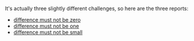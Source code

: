 It's actually three slightly different challenges, so here are the three reports:

- [difference must not be zero](/pbt-libraries/jqwik/reports/difference_must_not_be_zero.md)
- [difference must not be one](/pbt-libraries/jqwik/reports/difference_must_not_be_one.md)
- [difference must not be small](/pbt-libraries/jqwik/reports/difference_must_not_be_small.md)
